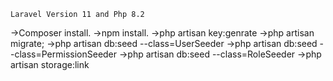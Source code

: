 	Laravel Version 11 and Php 8.2

->Composer install.
->npm install.
->php artisan key:genrate
->php artisan migrate;
->php artisan db:seed --class=UserSeeder
->php artisan db:seed --class=PermissionSeeder
->php artisan db:seed --class=RoleSeeder
->php artisan storage:link
